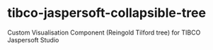 # tibco-jaspersoft-collapsible-tree
Custom Visualisation Component (Reingold Tilford tree) for TIBCO Jaspersoft Studio
